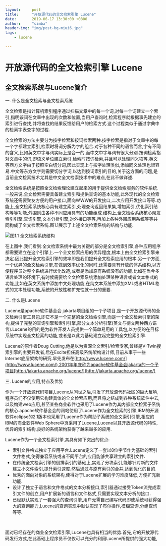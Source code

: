 ```yaml
---
layout:     post
title:      "开放源代码的全文检索引擎 Lucene"
date:       2019-06-17 13:30:00 +0800
author:     "simba"
header-img: "img/post-bg-miui6.jpg"
tags:
    - lucene

---
```


#	开放源代码的全文检索引擎 Lucene

##	全文检索系统与Lucene简介
一.	什么是全文检索与全文检索系统<br>

全文检索是指计算机索引程序通过扫描文章中的每一个词,对每一个词建立一个索引,指明该词在文章中出现的次数和位置,当用户查询时,检索程序就根据事先建立的索引进行查找,并将查找的结果反馈给用户的检索方式.这个过程类似于通过字典中的检索字表查字的过程.<br>

全文检索的方法主要分为按字检索和按词检索两种.按字检索是指对于文章中的每一个字都建立索引,检索时将词分解为字的组合.对于各种不同的语言而言,字有不同的含义,比如英文中字与词实际上是合一的,而中文中字与词有很大分别.按词检索指对文章中的词,即语义单位建立索引,检索时按词检索,并且可以处理同义项等.英文等西方文字由于按照空白切分词,因此实现上与按字处理类似,添加同义处理也很容易.中文等东方文字则需要切分字词,以达到按词索引的目的,关于这方面的问题,是当前全文检索技术尤其是中文全文检索技术中的难点,在此不做详述.<br>

全文检索系统是按照全文检索理论建立起来的用于提供全文检索服务的软件系统.一般来说,全文检索需要具备建立索引和提供查询的基本功能,此外现代的全文检索系统还需要聚友方便的用户接口,面向WWW的开发接口,二次应用开发接口等等.功能上,全文检索系统核心具有建立索引,处理查询返回结果集,增加索引,优化索引结构等等功能,外围则由各种不同应用具有的功能组成.结构上,全文检索系统核心聚友索引引擎,查询引擎,文本分析引擎,对外接口等等,再加上各种外围应用系统等等共同构成了全文检索系统.图1.1展示了上述全文检索系统的结构与功能.<br>

![图1.1 全文检索系统结构](https://s2.ax1x.com/2019/06/27/Zn0TG8.png)

在上图中,我们看到:全文检索系统中最为关键的部分是全文检索引擎,各种应用程序都需要建立在这个引擎上.一个全文检索应用的优异程度,根本上由全文检索引擎来决定.因此提升全文检索引擎的效率即是我们提升全文检索应用的根本.另一个方面,一个优异的全文检索引擎,在做到效率优化的同时,还需要具有开放的体系结构,以方便程序员对整个系统进行优化改造,或者是添加原有系统没有的功能.比如在当今多语言处理的环境下,有时候需要给全文检索系统添加处理某种语言或者文本格式的功能,比如在英文系统中添加中文处理功能,在纯文本系统中添加XML或者HTML格式的文本处理功能,系统的开放性和扩充性就十分的重要.<br>


二.	什么是Lucene

Lucene是apache软件基金会 jakarta项目组的一个子项目,是一个开放源代码的全文检索引擎工具包,即它不是一个完整的全文检索引擎,而是一个全文检索引擎的架构,提供了完整的查询引擎和索引引擎,部分文本分析引擎(英文与德文两种西方语言).Lucene的目的是为软件开发人员提供一个简单易用的工具包,以方便的在目标系统中实现全文检索的功能,或者是以此为基础建立起完整的全文检索引擎.<br>

Lucene的原作者Doug Cutting,他是以为资深全文索引/检索专家,曾经是V-Twin搜索引擎的主要开发者,后在Excite担任高级系统架构设计师,目前从事于一些Internet底层架构的研究.早先发布在[http://www.lucene.com/](http://www.lucene.com/),2001年年底称为apache软件基金会jakarta的一个子项目[http://jakarta.apache.org/lucene/](http://jakarta.apache.org/lucene/)<br>

三.	Lucene的应用,特点及优势

作为一个开放源代码项目,Lucene从问世之后,引发了开放源代码社区的巨大反响,程序员们不仅使用它构建具体的全文检索应用,而且将之结成到各种系统软件中去,以及构建web应用,甚至某些商业软件也采用了Lucene作为其内部全文检索子系统的核心.apache软件基金会的网站使用了Lucene作为全文检索的引擎,IBM的开源软件eclipse的2.1版本也采用了Lucene作为帮助子系统的全文索引引擎,相应的IBM的商业软件Web Sphere中页采用了Lucene,Lucene以其开放源代码的特性,优异的索引结构,良好的系统架构获得了越来越多的应用.<br>

Lucene作为一个全文检索引擎,其具有如下突出的优点:
*	索引文件格式独立于应用平台.Lucene定义了一套以8位字节作为基础的索引文件格式,使得兼容系统或者不同平台的应用能够共享建立的索引文件.
*	在传统全文检索引擎的倒排索引的基础上,实现了分块索引,能够针对新的文件建立小文件索引,提升索引速度.然后通过与原有索引的合并,达到优化的目的.
*	优秀的面向对象的系统架构,使得对于Lucene扩展的学习难度降低,方便扩充新功能.
*	设计了独立于语言和文件格式的文本分析接口,索引器通过接受Token流完成索引文件的创立,用户扩展新的语言和文件格式,只需要实现文本分析的接口.
*	已经默认实现了一套强大的查询引擎,用户无需自己编写代码即使系统可获得强大的查询能力,Lucene的查询实现中默认实现了布尔操作,模糊查询,分组查询等等.

<br>

面对已经存在的商业全文检索引擎,Lucene也具有相当的优势.首先,它的开放源代码发行方式,在此基础上程序员不仅仅可以充分的利用Lucene所提供的强大功能,
